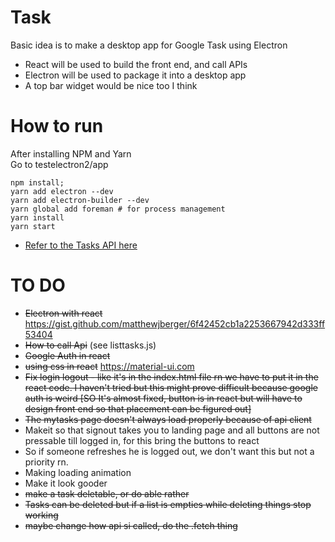 # Task
Basic idea is to make a desktop app for Google Task using Electron
  * React will be used to build the front end, and call APIs
  * Electron will be used to package it into a desktop app
  * A top bar widget would be nice too I think

# How to run
After installing NPM and Yarn  
Go to testelectron2/app
```
npm install;
yarn add electron --dev
yarn add electron-builder --dev
yarn global add foreman # for process management
yarn install
yarn start
```

  * [Refer to the Tasks API here](https://developers.google.com/tasks/v1/reference/tasklists/list)
# TO DO
  * ~~Electron with react~~ https://gist.github.com/matthewjberger/6f42452cb1a2253667942d333ff53404  
  * ~~How to call Api~~ (see listtasks.js) 
  * ~~Google Auth in react~~
  * ~~using css in react~~ https://material-ui.com
  * ~~Fix login logout - like it's in the index.html file rn we have to put it in the react code. I haven't tried but this might prove difficult because google auth is weird [SO It's almost fixed, button is in react but will have to design front end so that placement can be figured out]~~
  * ~~The mytasks page doesn't always load properly because of api client~~
  * Makeit so that signout takes you to landing page and all buttons are not pressable till logged in, for this bring the buttons to react
  * So if someone refreshes he is logged out, we don't want this but not a priority rn.
  * Making loading animation
  * Make it look gooder
  * ~~make a task deletable, or do able rather~~
  * ~~Tasks can be deleted but if a list is empties while deleting things stop working~~
  * ~~maybe change how api si called, do the .fetch thing~~

